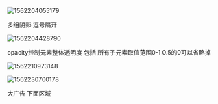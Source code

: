 

![1562204055179](C:\Users\Mr.Chen\AppData\Roaming\Typora\typora-user-images\1562204055179.png)

多组阴影 逗号隔开

![1562204428790](C:\Users\Mr.Chen\AppData\Roaming\Typora\typora-user-images\1562204428790.png)

opacity控制元素整体透明度 包括 所有子元素取值范围0-1  0.5的0可以省略掉

![1562210973148](C:\Users\Mr.Chen\AppData\Roaming\Typora\typora-user-images\1562210973148.png)

![1562230700178](C:\Users\Mr.Chen\AppData\Roaming\Typora\typora-user-images\1562230700178.png)

大广告  下面区域

